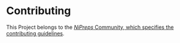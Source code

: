 # Contributing

This Project belongs to the [*NiPreps* Community, which specifies the contributing guidelines](https://www.nipreps.org/community/CONTRIBUTING).